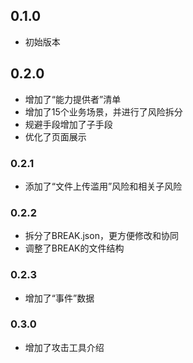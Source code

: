 ## 0.1.0

- 初始版本
  
## 0.2.0 

- 增加了“能力提供者”清单
- 增加了15个业务场景，并进行了风险拆分
- 规避手段增加了子手段
- 优化了页面展示

### 0.2.1

- 添加了“文件上传滥用”风险和相关子风险

### 0.2.2

- 拆分了BREAK.json，更方便修改和协同
- 调整了BREAK的文件结构

### 0.2.3

- 增加了“事件”数据

### 0.3.0

- 增加了攻击工具介绍